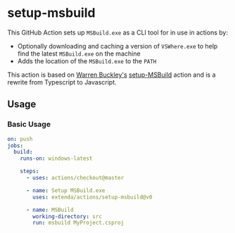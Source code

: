 # setup-msbuild

This GitHub Action sets up `MSBuild.exe` as a CLI tool for in use in actions by:
  
  * Optionally downloading and caching a version of `VSWhere.exe` to help find the latest `MSBuild.exe` on the machine
  * Adds the location of the `MSBuild.exe` to the `PATH`

This action is based on [Warren Buckley's](https://github.com/warrenbuckley) 
[setup-MSBuild](https://github.com/warrenbuckley/Setup-MSBuild) action and is a rewrite from Typescript to Javascript.

## Usage

### Basic Usage

```yaml
on: push
jobs:
  build:
    runs-on: windows-latest

    steps:
      - uses: actions/checkout@master

      - name: Setup MSBuild.exe
        uses: extenda/actions/setup-msbuild@v0

      - name: MSBuild
        working-directory: src
        run: msbuild MyProject.csproj
```
